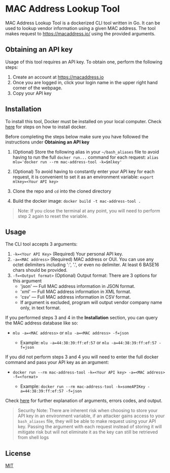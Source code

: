 # MAC Address Lookup Tool

MAC Address Lookup Tool is a dockerized CLI tool written in Go. It can be used to lookup vendor information using a given MAC address. 
The tool makes request to https://macaddress.io/ using the provided arguments.


## Obtaining an API key

Usage of this tool requires an API key. To obtain one, perform the following steps: 
1. Create an account at https://macaddress.io
2. Once you are logged in, click your login name in the upper right hand corner of the webpage.
3. Copy your API key 


## Installation

To install this tool, Docker must be installed on your local computer. Check [here](https://docs.docker.com/get-docker/) for steps on how to install docker.

Before completing the steps below make sure you have followed the instructions under **Obtaining an API key**


1. (Optional) Store the following alias in your `~/bash_aliases` file to avoid having to run the full `docker run...` command for each request: `alias mlu='docker run --rm mac-address-tool -k=$mlkey'`

2. (Optional) To avoid having to constantly enter your API key for each request, it is convenient to set it as an environment variable: `export mlkey=<Your API key>`

3. Clone the repo and `cd` into the cloned directory

4. Build the docker image: `docker build -t mac-address-tool .`

> Note: If you close the terminal at any point, you will need to perform step 2 again to reset the variable.


## Usage

The CLI tool accepts 3 arguments:
1. `-k=<Your API Key>` (Required) Your personal API key.
2. `-a=<MAC address>` (Required) MAC address or OUI. You can use any octet delimiters including ':', '.', or even no delimiter. At least 6 BASE16 chars should be provided. 
3. `-f=<Output format>` (Optional) Output format: There are 3 options for this argument
      - 'json' — Full MAC address information in JSON format.
      - 'xml' — Full MAC address information in XML format.
      - 'csv' — Full MAC address information in CSV format.
      - If argument is excluded, program will output vendor company name only, in text format.


If you performed steps 3 and 4 in the **Installation** section, you can query the MAC address database like so:
-  `mlu -a=<MAC address>` or `mlu -a=<MAC address> -f=json`
      
      - Example: `mlu -a=44:38:39:ff:ef:57` or `mlu -a=44:38:39:ff:ef:57 -f=json`

If you did not perform steps 3 and 4 you will need to enter the full docker command and pass your API key as an argument:
-  `docker run --rm mac-address-tool -k=<Your API key> -a=<MAC address> -f=<format>`

     - Example: `docker run --rm mac-address-tool -k=someAPIKey -a=44:38:39:ff:ef:57 -f=json`
     
Check [here](https://macaddress.io/api/documentation/making-requests) for further explanation of arguments, errors codes, and output.

> Security Note: There are inherent risk when choosing to store your API key in an environment variable, if an attacker gains access to your `bash_aliases` file, they will be able to make request using your API key.
> Passing the argument with each request instead of storing it will mitigate risk but will not eliminate it as the key can still be retrieved from shell logs



 
 ## License
 [MIT](https://choosealicense.com/licenses/mit/)